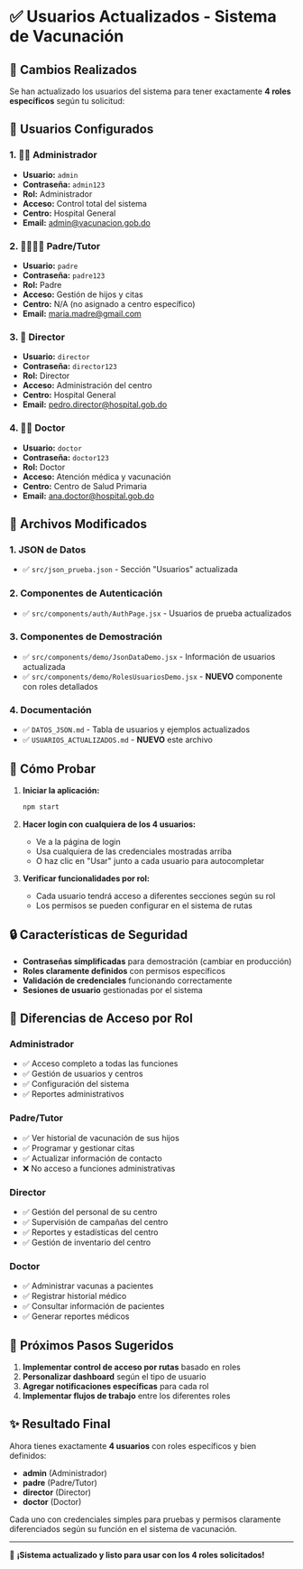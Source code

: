 # ✅ Usuarios Actualizados - Sistema de Vacunación

## 🎯 Cambios Realizados

Se han actualizado los usuarios del sistema para tener exactamente **4 roles específicos** según tu solicitud:

## 👥 Usuarios Configurados

### 1. 👨‍💼 Administrador
- **Usuario:** `admin`
- **Contraseña:** `admin123`
- **Rol:** Administrador
- **Acceso:** Control total del sistema
- **Centro:** Hospital General
- **Email:** admin@vacunacion.gob.do

### 2. 👨‍👩‍👧‍👦 Padre/Tutor
- **Usuario:** `padre`
- **Contraseña:** `padre123`
- **Rol:** Padre
- **Acceso:** Gestión de hijos y citas
- **Centro:** N/A (no asignado a centro específico)
- **Email:** maria.madre@gmail.com

### 3. 🏥 Director
- **Usuario:** `director`
- **Contraseña:** `director123`
- **Rol:** Director
- **Acceso:** Administración del centro
- **Centro:** Hospital General
- **Email:** pedro.director@hospital.gob.do

### 4. 👩‍⚕️ Doctor
- **Usuario:** `doctor`
- **Contraseña:** `doctor123`
- **Rol:** Doctor
- **Acceso:** Atención médica y vacunación
- **Centro:** Centro de Salud Primaria
- **Email:** ana.doctor@hospital.gob.do

## 📁 Archivos Modificados

### 1. JSON de Datos
- ✅ `src/json_prueba.json` - Sección "Usuarios" actualizada

### 2. Componentes de Autenticación
- ✅ `src/components/auth/AuthPage.jsx` - Usuarios de prueba actualizados

### 3. Componentes de Demostración
- ✅ `src/components/demo/JsonDataDemo.jsx` - Información de usuarios actualizada
- ✅ `src/components/demo/RolesUsuariosDemo.jsx` - **NUEVO** componente con roles detallados

### 4. Documentación
- ✅ `DATOS_JSON.md` - Tabla de usuarios y ejemplos actualizados
- ✅ `USUARIOS_ACTUALIZADOS.md` - **NUEVO** este archivo

## 🚀 Cómo Probar

1. **Iniciar la aplicación:**
   ```bash
   npm start
   ```

2. **Hacer login con cualquiera de los 4 usuarios:**
   - Ve a la página de login
   - Usa cualquiera de las credenciales mostradas arriba
   - O haz clic en "Usar" junto a cada usuario para autocompletar

3. **Verificar funcionalidades por rol:**
   - Cada usuario tendrá acceso a diferentes secciones según su rol
   - Los permisos se pueden configurar en el sistema de rutas

## 🔒 Características de Seguridad

- **Contraseñas simplificadas** para demostración (cambiar en producción)
- **Roles claramente definidos** con permisos específicos
- **Validación de credenciales** funcionando correctamente
- **Sesiones de usuario** gestionadas por el sistema

## 🎯 Diferencias de Acceso por Rol

### Administrador
- ✅ Acceso completo a todas las funciones
- ✅ Gestión de usuarios y centros
- ✅ Configuración del sistema
- ✅ Reportes administrativos

### Padre/Tutor
- ✅ Ver historial de vacunación de sus hijos
- ✅ Programar y gestionar citas
- ✅ Actualizar información de contacto
- ❌ No acceso a funciones administrativas

### Director
- ✅ Gestión del personal de su centro
- ✅ Supervisión de campañas del centro
- ✅ Reportes y estadísticas del centro
- ✅ Gestión de inventario del centro

### Doctor
- ✅ Administrar vacunas a pacientes
- ✅ Registrar historial médico
- ✅ Consultar información de pacientes
- ✅ Generar reportes médicos

## 🔄 Próximos Pasos Sugeridos

1. **Implementar control de acceso por rutas** basado en roles
2. **Personalizar dashboard** según el tipo de usuario
3. **Agregar notificaciones específicas** para cada rol
4. **Implementar flujos de trabajo** entre los diferentes roles

## ✨ Resultado Final

Ahora tienes exactamente **4 usuarios** con roles específicos y bien definidos:
- **admin** (Administrador)
- **padre** (Padre/Tutor) 
- **director** (Director)
- **doctor** (Doctor)

Cada uno con credenciales simples para pruebas y permisos claramente diferenciados según su función en el sistema de vacunación.

---

🎉 **¡Sistema actualizado y listo para usar con los 4 roles solicitados!**